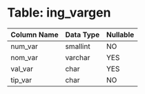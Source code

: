 # Table: ing_vargen

| Column Name | Data Type | Nullable |
|-------------|-----------|----------|
| num_var | smallint | NO |
| nom_var | varchar | YES |
| val_var | char | YES |
| tip_var | char | NO |
